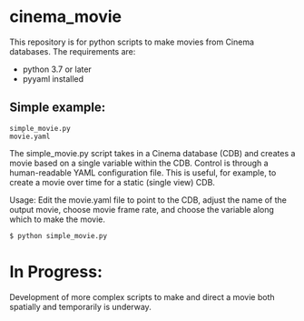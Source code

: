 # cinema_movie

This repository is for python scripts to make movies from Cinema databases.  The requirements are:

- python 3.7 or later
- pyyaml installed

## Simple example:

```
simple_movie.py
movie.yaml
```

The simple_movie.py script takes in a Cinema database (CDB) and creates a movie based on a single variable within the CDB.  Control is through a human-readable YAML configuration file.  This is useful, for example, to create a movie over time for a static (single view) CDB.

Usage:
Edit the movie.yaml file to point to the CDB, adjust the name of the output movie, choose movie frame rate, and choose the variable along which to make the movie.    

```
$ python simple_movie.py
```

# In Progress:

Development of more complex scripts to make and direct a movie both spatially and temporarily is underway.  
